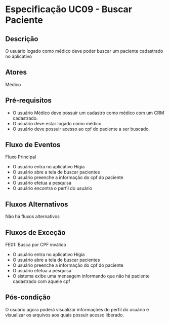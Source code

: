 # Especificação UC09 - Buscar Paciente

## Descrição

O usuário logado como médico deve poder buscar um paciente cadastrado no aplicativo

## Atores

Médico

## Pré-requisitos

- O usuário Médico deve possuir um cadastro como médico com um CRM cadastrado.
- O usuário deve estar logado como médico.
- O usuário deve possuir acesso ao cpf do paciente a ser buscado.

## Fluxo de Eventos

Fluxo Principal

- O usuário entra no aplicativo Hígia
- O usuário abre a tela de buscar pacientes
- O usuário preenche a informação do cpf do paciente
- O usuário efetua a pesquisa
- O usuário encontra o perfil do usuário

## Fluxos Alternativos

Não há fluxos alternativos

## Fluxos de Exceção

FE01: Busca por CPF inválido

- O usuário entra no aplicativo Hígia
- O usuário abre a tela de buscar pacientes
- O usuário preenche a informação do cpf do paciente
- O usuário efetua a pesquisa
- O sistema exibe uma mensagem informando que não há paciente cadastrado com aquele cpf

## Pós-condição

O usuário agora poderá visualizar informações do perfil do usuário e visualizar os arquivos aos quais possuir acesso liberado.

